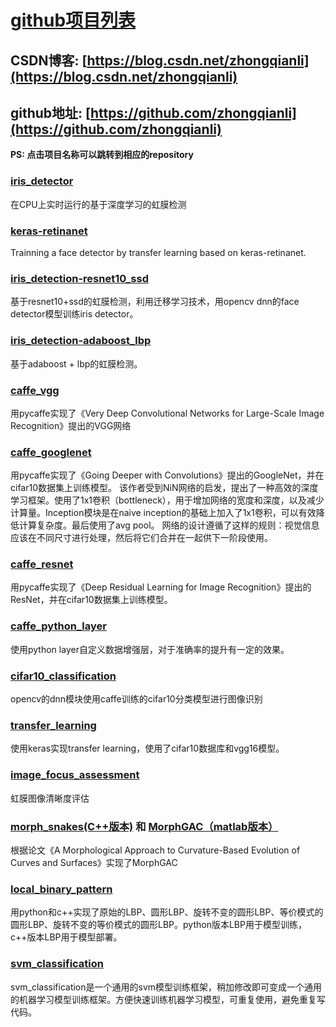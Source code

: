 # [github项目列表](https://zhongqianli.github.io)

## CSDN博客: [https://blog.csdn.net/zhongqianli](https://blog.csdn.net/zhongqianli)

## github地址: [https://github.com/zhongqianli](https://github.com/zhongqianli)

**PS: 点击项目名称可以跳转到相应的repository**

### [**iris_detector**](https://github.com/zhongqianli/iris_detector) 
在CPU上实时运行的基于深度学习的虹膜检测

### [**keras-retinanet**](https://github.com/zhongqianli/keras-retinanet)
Trainning a face detector by transfer learning based on keras-retinanet.

### [**iris_detection-resnet10_ssd**](https://github.com/zhongqianli/iris_detection-resnet10_ssd)
基于resnet10+ssd的虹膜检测，利用迁移学习技术，用opencv dnn的face detector模型训练iris detector。

### [**iris_detection-adaboost_lbp**](https://github.com/zhongqianli/iris_detection-adaboost_lbp)
基于adaboost + lbp的虹膜检测。

### [**caffe_vgg**](https://github.com/zhongqianli/caffe_vgg)
用pycaffe实现了《Very Deep Convolutional Networks for Large-Scale Image Recognition》提出的VGG网络

### [**caffe_googlenet**](https://github.com/zhongqianli/caffe_googlenet)
用pycaffe实现了《Going Deeper with Convolutions》提出的GoogleNet，并在cifar10数据集上训练模型。 该作者受到NiN网络的启发，提出了一种高效的深度学习框架。使用了1x1卷积（bottleneck），用于增加网络的宽度和深度，以及减少计算量。Inception模块是在naive inception的基础上加入了1x1卷积，可以有效降低计算复杂度。最后使用了avg pool。 网络的设计遵循了这样的规则：视觉信息应该在不同尺寸进行处理，然后将它们合并在一起供下一阶段使用。

### [**caffe_resnet**](https://github.com/zhongqianli/caffe_resnet)
用pycaffe实现了《Deep Residual Learning for Image Recognition》提出的ResNet，并在cifar10数据集上训练模型。

### [**caffe_python_layer**](https://github.com/zhongqianli/caffe_python_layer)
使用python layer自定义数据增强层，对于准确率的提升有一定的效果。

### [**cifar10_classification**](https://github.com/zhongqianli/cifar10_classification)
opencv的dnn模块使用caffe训练的cifar10分类模型进行图像识别

### [**transfer_learning**](https://github.com/zhongqianli/transfer_learning)
使用keras实现transfer learning，使用了cifar10数据库和vgg16模型。

### [**image_focus_assessment**](https://github.com/zhongqianli/image_focus_assessment)
虹膜图像清晰度评估

### [**morph_snakes(C++版本)**](https://github.com/zhongqianli/morph_snakes) 和  [**MorphGAC（matlab版本）**](https://github.com/zhongqianli/MorphGAC)
根据论文《A Morphological Approach to Curvature-Based Evolution of Curves and Surfaces》实现了MorphGAC

### [**local_binary_pattern**](https://github.com/zhongqianli/local_binary_pattern)
用python和c++实现了原始的LBP、圆形LBP、旋转不变的圆形LBP、等价模式的圆形LBP、旋转不变的等价模式的圆形LBP。python版本LBP用于模型训练，c++版本LBP用于模型部署。

### [**svm_classification**](https://github.com/zhongqianli/svm_classification)
svm_classification是一个通用的svm模型训练框架，稍加修改即可变成一个通用的机器学习模型训练框架。方便快速训练机器学习模型，可重复使用，避免重复写代码。
